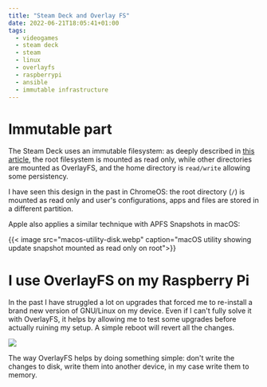 ```yaml
---
title: "Steam Deck and Overlay FS"
date: 2022-06-21T18:05:41+01:00
tags:
  - videogames
  - steam deck
  - steam
  - linux
  - overlayfs
  - raspberrypi
  - ansible
  - immutable infrastructure
---
```


<!--more-->

# Immutable part
The Steam Deck uses an immutable filesystem: as deeply described in
[this article](https://www.svenknebel.de/posts/2022/5/2/), the root filesystem
is mounted as read only, while other directories are mounted as OverlayFS, and
the home directory is `read/write` allowing some persistency.

I have seen this design in the past in ChromeOS: the root directory (`/`) is
mounted as read only and user's configurations, apps and files are stored in a
different partition.

Apple also applies a similar technique with APFS Snapshots in macOS:

{{< image src="macos-utility-disk.webp" caption="macOS utility showing update snapshot mounted as read only on root">}}

# I use OverlayFS on my Raspberry Pi
In the past I have struggled a lot on upgrades that forced me to re-install
a brand new version of GNU/Linux on my device. Even if I can't fully solve it
with OverlayFS, it helps by allowing me to test some upgrades before actually
ruining my setup. A simple reboot will revert all the changes.

![](off-and-on.webp)

The way OverlayFS helps by doing something simple: don't write the changes to
disk, write them into another device, in my case write them to memory.
